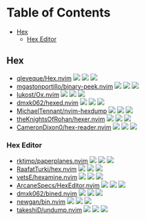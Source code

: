 # Table of Contents

<!-- toc -->

- [Hex](#hex)
  - [Hex Editor](#hex-editor)

<!-- tocstop -->

## Hex

- [qleveque/Hex.nvim](https://github.com/qleveque/Hex.nvim) ![](https://img.shields.io/github/stars/qleveque/Hex.nvim) ![](https://img.shields.io/github/last-commit/qleveque/Hex.nvim) ![](https://img.shields.io/github/commit-activity/y/qleveque/Hex.nvim)
- [mgastonportillo/binary-peek.nvim](https://github.com/mgastonportillo/binary-peek.nvim) ![](https://img.shields.io/github/stars/mgastonportillo/binary-peek.nvim) ![](https://img.shields.io/github/last-commit/mgastonportillo/binary-peek.nvim) ![](https://img.shields.io/github/commit-activity/y/mgastonportillo/binary-peek.nvim)
- [lukost/Ox.nvim](https://github.com/lukost/Ox.nvim) ![](https://img.shields.io/github/stars/lukost/Ox.nvim) ![](https://img.shields.io/github/last-commit/lukost/Ox.nvim) ![](https://img.shields.io/github/commit-activity/y/lukost/Ox.nvim)
- [dmxk062/hexed.nvim](https://github.com/dmxk062/hexed.nvim) ![](https://img.shields.io/github/stars/dmxk062/hexed.nvim) ![](https://img.shields.io/github/last-commit/dmxk062/hexed.nvim) ![](https://img.shields.io/github/commit-activity/y/dmxk062/hexed.nvim)
- [MichaelTennant/nvim-hexdump](https://github.com/MichaelTennant/nvim-hexdump) ![](https://img.shields.io/github/stars/MichaelTennant/nvim-hexdump) ![](https://img.shields.io/github/last-commit/MichaelTennant/nvim-hexdump) ![](https://img.shields.io/github/commit-activity/y/MichaelTennant/nvim-hexdump)
- [theKnightsOfRohan/hexer.nvim](https://github.com/theKnightsOfRohan/hexer.nvim) ![](https://img.shields.io/github/stars/theKnightsOfRohan/hexer.nvim) ![](https://img.shields.io/github/last-commit/theKnightsOfRohan/hexer.nvim) ![](https://img.shields.io/github/commit-activity/y/theKnightsOfRohan/hexer.nvim)
- [CameronDixon0/hex-reader.nvim](https://github.com/CameronDixon0/hex-reader.nvim) ![](https://img.shields.io/github/stars/CameronDixon0/hex-reader.nvim) ![](https://img.shields.io/github/last-commit/CameronDixon0/hex-reader.nvim) ![](https://img.shields.io/github/commit-activity/y/CameronDixon0/hex-reader.nvim)

### Hex Editor

- [rktjmp/paperplanes.nvim](https://github.com/rktjmp/paperplanes.nvim) ![](https://img.shields.io/github/stars/rktjmp/paperplanes.nvim) ![](https://img.shields.io/github/last-commit/rktjmp/paperplanes.nvim) ![](https://img.shields.io/github/commit-activity/y/rktjmp/paperplanes.nvim)
- [RaafatTurki/hex.nvim](https://github.com/RaafatTurki/hex.nvim) ![](https://img.shields.io/github/stars/RaafatTurki/hex.nvim) ![](https://img.shields.io/github/last-commit/RaafatTurki/hex.nvim) ![](https://img.shields.io/github/commit-activity/y/RaafatTurki/hex.nvim)
- [vetsE/hexamine.nvim](https://github.com/vetsE/hexamine.nvim) ![](https://img.shields.io/github/stars/vetsE/hexamine.nvim) ![](https://img.shields.io/github/last-commit/vetsE/hexamine.nvim) ![](https://img.shields.io/github/commit-activity/y/vetsE/hexamine.nvim)
- [ArcaneSpecs/HexEditor.nvim](https://github.com/ArcaneSpecs/HexEditor.nvim) ![](https://img.shields.io/github/stars/ArcaneSpecs/HexEditor.nvim) ![](https://img.shields.io/github/last-commit/ArcaneSpecs/HexEditor.nvim) ![](https://img.shields.io/github/commit-activity/y/ArcaneSpecs/HexEditor.nvim)
- [dmxk062/bined.nvim](https://github.com/dmxk062/bined.nvim) ![](https://img.shields.io/github/stars/dmxk062/bined.nvim) ![](https://img.shields.io/github/last-commit/dmxk062/bined.nvim) ![](https://img.shields.io/github/commit-activity/y/dmxk062/bined.nvim)
- [newgan/bin.nvim](https://github.com/newgan/bin.nvim) ![](https://img.shields.io/github/stars/newgan/bin.nvim) ![](https://img.shields.io/github/last-commit/newgan/bin.nvim) ![](https://img.shields.io/github/commit-activity/y/newgan/bin.nvim)
- [takeshiD/undump.nvim](https://github.com/takeshiD/undump.nvim) ![](https://img.shields.io/github/stars/takeshiD/undump.nvim) ![](https://img.shields.io/github/last-commit/takeshiD/undump.nvim) ![](https://img.shields.io/github/commit-activity/y/takeshiD/undump.nvim)
